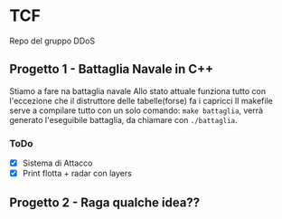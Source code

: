 # TCF
Repo del gruppo DDoS 
## Progetto 1 - Battaglia Navale in C++
Stiamo a fare na battaglia navale
Allo stato attuale funziona tutto con l'eccezione che il distruttore delle tabelle(forse) fa i
capricci
Il makefile serve a compilare tutto con un solo comando: `make battaglia`, verrà generato
l'eseguibile battaglia, da chiamare con `./battaglia`.
### ToDo
- [x] Sistema di Attacco
- [x] Print flotta + radar con layers
## Progetto 2 - Raga qualche idea??


